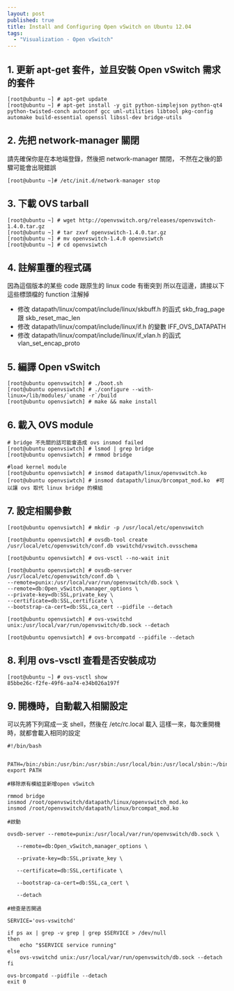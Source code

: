 ```yaml
---
layout: post
published: true
title: Install and Configuring Open vSwitch on Ubuntu 12.04
tags: 
  - "Visualization - Open vSwitch"
---
```


## 1. 更新 apt-get 套件，並且安裝 Open vSwitch 需求的套件
```
[root@ubuntu ~] # apt-get update
[root@ubuntu ~] # apt-get install -y git python-simplejson python-qt4 python-twisted-conch autoconf gcc uml-utilities libtool pkg-config automake build-essential openssl libssl-dev bridge-utils
```

## 2. 先把 network-manager 關閉
請先確保你是在本地端登錄，然後把 network-manager 關閉，
不然在之後的節驟可能會出現錯誤
```
[root@ubuntu ~]# /etc/init.d/network-manager stop
```

## 3. 下載 OVS tarball
```
[root@ubuntu ~] # wget http://openvswitch.org/releases/openvswitch-1.4.0.tar.gz
[root@ubuntu ~] # tar zxvf openvswitch-1.4.0.tar.gz
[root@ubuntu ~] # mv openvswitch-1.4.0 openvsiwtch
[root@ubuntu ~] # cd openvsiwtch
```

## 4. 註解重覆的程式碼
因為這個版本的某些 code 跟原生的 linux code 有衝突到
所以在這邊，請接以下這些標頭檔的 function 注解掉

- 修改 datapath/linux/compat/include/linux/skbuff.h 的函式 skb_frag_page 跟 skb_reset_mac_len
- 修改 datapath/linux/compat/include/linux/if.h 的變數 IFF_OVS_DATAPATH
- 修改 datapath/linux/compat/include/linux/if_vlan.h 的函式 vlan_set_encap_proto

## 5. 編譯 Open vSwitch
```
[root@ubuntu openvswitch] # ./boot.sh
[root@ubuntu openvsiwtch] # ./configure --with-linux=/lib/modules/`uname -r`/build
[root@ubuntu openvsiwtch] # make && make install
```

## 6. 載入 OVS module
```
# bridge 不先關的話可能會造成 ovs insmod failed
[root@ubuntu openvsiwtch] # lsmod | grep bridge
[root@ubuntu openvsiwtch] # rmmod bridge

#load kernel module
[root@ubuntu openvsiwtch] # insmod datapath/linux/openvswitch.ko
[root@ubuntu openvsiwtch] # insmod datapath/linux/brcompat_mod.ko  #可以讓 ovs 取代 linux bridge 的模組
```

## 7. 設定相關參數
```
[root@ubuntu openvsiwtch] # mkdir -p /usr/local/etc/openvswitch

[root@ubuntu openvsiwtch] # ovsdb-tool create /usr/local/etc/openvswitch/conf.db vswitchd/vswitch.ovsschema

[root@ubuntu openvsiwtch] # ovs-vsctl --no-wait init

[root@ubuntu openvsiwtch] # ovsdb-server /usr/local/etc/openvswitch/conf.db \
--remote=punix:/usr/local/var/run/openvswitch/db.sock \
--remote=db:Open_vSwitch,manager_options \
--private-key=db:SSL,private_key \
--certificate=db:SSL,certificate \
--bootstrap-ca-cert=db:SSL,ca_cert --pidfile --detach

[root@ubuntu openvsiwtch] # ovs-vswitchd unix:/usr/local/var/run/openvswitch/db.sock --detach

[root@ubuntu openvsiwtch] # ovs-brcompatd --pidfile --detach
```

## 8. 利用 ovs-vsctl 查看是否安裝成功
```
[root@ubuntu ~] # ovs-vsctl show
85bbe26c-f2fe-49f6-aa74-e34b026a197f
```

## 9. 開機時，自動載入相關設定
可以先將下列寫成一支 shell，然後在 /etc/rc.local 載入
這樣一來，每次重開機時，就都會載入相同的設定

```
#!/bin/bash

 
PATH=/bin:/sbin:/usr/bin:/usr/sbin:/usr/local/bin:/usr/local/sbin:~/bin
export PATH
 
#移除原有模組並新增open vSwitch

rmmod bridge
insmod /root/openvswitch/datapath/linux/openvswitch_mod.ko
insmod /root/openvswitch/datapath/linux/brcompat_mod.ko
 
#啟動

ovsdb-server --remote=punix:/usr/local/var/run/openvswitch/db.sock \

   --remote=db:Open_vSwitch,manager_options \

   --private-key=db:SSL,private_key \

   --certificate=db:SSL,certificate \

   --bootstrap-ca-cert=db:SSL,ca_cert \

   --detach
 
#檢查是否開過

SERVICE='ovs-vswitchd'
 
if ps ax | grep -v grep | grep $SERVICE > /dev/null
then
    echo "$SERVICE service running"
else
    ovs-vswitchd unix:/usr/local/var/run/openvswitch/db.sock --detach
fi
 
ovs-brcompatd --pidfile --detach
exit 0
```
